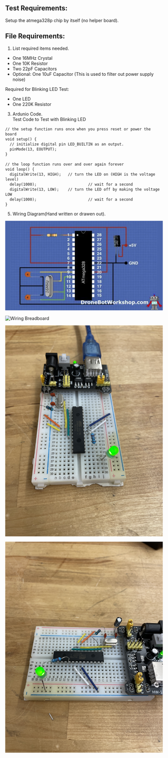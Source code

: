 ## Test Requirements:
Setup the atmega328p chip by itself (no helper board).

## File Requirements:
1. List required items needed.
- One 16MHz Crystal
- One 10K Resistor
- Two 22pF Capacitors
- Optional: One 10uF Capacitor (This is used to filter out power supply noise)

Required for Blinking LED Test:
- One LED
- One 220K Resistor


3. Ardunio Code.  
Test Code to Test with Blinking LED
```
// the setup function runs once when you press reset or power the board
void setup() {
  // initialize digital pin LED_BUILTIN as an output.
  pinMode(13, EOUTPUT);
}

// the loop function runs over and over again forever
void loop() {
  digitalWrite(13, HIGH);   // turn the LED on (HIGH is the voltage level)
  delay(1000);                       // wait for a second
  digitalWrite(13, LOW);    // turn the LED off by making the voltage LOW
  delay(1000);                       // wait for a second
}
```


5. Wiring Diagram(Hand written or drawen out).

![Wiring Breadboard](/testing/Images/5AF8D0E8-EC36-4975-A1C6-5D1C0DE37924.jpeg)

![Wiring Breadboard](/testing/Images/IMG_4465.JPG)

![Wiring Breadboard](/testing/Images/IMG_4466.JPG)

![Wiring Breadboard](/testing/Images/IMG_4467.JPG)
